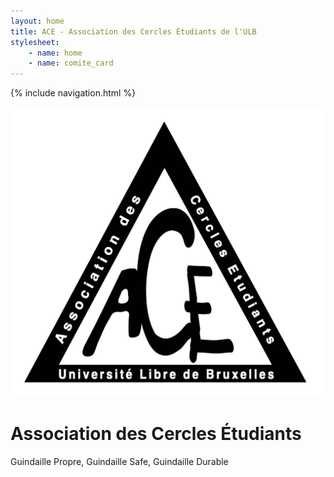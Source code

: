 ```yaml
---
layout: home
title: ACE - Association des Cercles Étudiants de l'ULB
stylesheet:
    - name: home
    - name: comite_card
---
```

{% include navigation.html %}
<div class="jumbotron jumbotron-fluid position-static">
</div>
  <div class="position-absolute top-0 start-50">
    <img src="assets/images/ACE.png" class="logo"/>
  </div>
  <div class="text-title">
  <div class="container position-absolute top-50 start-50 translate-middle">
    <h1 class="display-5 title">Association des Cercles Étudiants</h1>
    <p>Guindaille Propre, Guindaille Safe, Guindaille Durable</p>
  </div>
  </div>